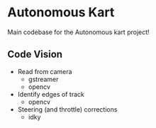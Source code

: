 # Autonomous Kart

Main codebase for the Autonomous kart project!

## Code Vision

- Read from camera
	- gstreamer
	- opencv
- Identify edges of track
	- opencv
- Steering (and throttle) corrections
	- idky